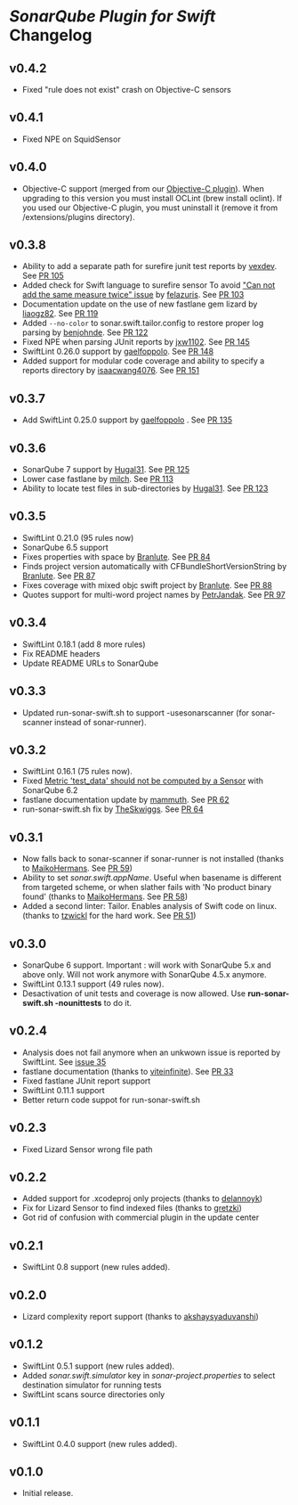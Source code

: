 # _SonarQube Plugin for Swift_ Changelog

##  v0.4.2
- Fixed "rule does not exist" crash on Objective-C sensors

##  v0.4.1
- Fixed NPE on SquidSensor

##  v0.4.0
- Objective-C support (merged from our [Objective-C plugin](https://github.com/Backelite/sonar-objective-c)). When upgrading to this version you must install OCLint (brew install oclint). If you used our Objective-C plugin, you must uninstall it (remove it from /extensions/plugins directory).

##  v0.3.8

- Ability to add a separate path for surefire junit test reports by [vexdev](https://github.com/vexdev). See [PR 105](https://github.com/Backelite/sonar-swift/pull/105)
- Added check for Swift language to surefire sensor To avoid ["Can not add the same measure twice" issue](https://github.com/Backelite/sonar-swift/issues/103) by [felazuris](https://github.com/felazuris). See [PR 103](https://github.com/Backelite/sonar-swift/issues/103)
- Documentation update on the use of new fastlane gem lizard by [liaogz82](https://github.com/liaogz82). See [PR 119](https://github.com/Backelite/sonar-swift/pull/119)
- Added `--no-color` to sonar.swift.tailor.config to restore proper log parsing by [benjohnde](https://github.com/benjohnde). See [PR 122](https://github.com/Backelite/sonar-swift/pull/122)
- Fixed NPE when parsing JUnit reports by [jxw1102](https://github.com/jxw1102). See [PR 145](https://github.com/Backelite/sonar-swift/pull/145)
- SwiftLint 0.26.0 support by [gaelfoppolo](https://github.com/gaelfoppolo). See [PR 148](https://github.com/Backelite/sonar-swift/pull/148)
- Added support for modular code coverage and ability to specify a reports directory by [isaacwang4076](https://github.com/isaacwang4076). See [PR 151](https://github.com/Backelite/sonar-swift/pull/151)

##  v0.3.7

- Add SwiftLint 0.25.0 support by [gaelfoppolo](https://github.com/gaelfoppolo) . See [PR 135](https://github.com/Backelite/sonar-swift/pull/135)



##  v0.3.6

- SonarQube 7 support by [Hugal31](https://github.com/Hugal31).  See [PR 125](https://github.com/Backelite/sonar-swift/pull/125)
- Lower case fastlane by [milch](https://github.com/milch). See [PR 113](https://github.com/Backelite/sonar-swift/pull/113)
- Ability to locate test files in sub-directories by [Hugal31](https://github.com/Hugal31). See [PR 123](https://github.com/Backelite/sonar-swift/pull/123)

##  v0.3.5

- SwiftLint 0.21.0 (95 rules now)
- SonarQube 6.5 support
- Fixes properties with space by [Branlute](https://github.com/Branlute). See [PR 84](https://github.com/Backelite/sonar-swift/pull/84)
- Finds project version automatically with CFBundleShortVersionString by [Branlute](https://github.com/Branlute). See [PR 87](https://github.com/Backelite/sonar-swift/pull/87)
- Fixes coverage with mixed objc swift project by [Branlute](https://github.com/Branlute). See [PR 88](https://github.com/Backelite/sonar-swift/pull/88)
- Quotes support for multi-word project names by [PetrJandak](https://github.com/PetrJandak). See [PR 97](https://github.com/Backelite/sonar-swift/pull/97)

##  v0.3.4

- SwiftLint 0.18.1 (add 8 more rules)
- Fix README headers
- Update README URLs to SonarQube

##  v0.3.3

- Updated run-sonar-swift.sh to support -usesonarscanner (for sonar-scanner instead of sonar-runner). 

##  v0.3.2

- SwiftLint 0.16.1 (75 rules now).
- Fixed [Metric 'test_data' should not be computed by a Sensor](https://github.com/Backelite/sonar-swift/issues/61) with SonarQube 6.2
- fastlane documentation update by [mammuth](https://github.com/mammuth). See [PR 62](https://github.com/Backelite/sonar-swift/pull/62)
- run-sonar-swift.sh fix by [TheSkwiggs](https://github.com/mammuth). See [PR 64](https://github.com/Backelite/sonar-swift/pull/64)

##  v0.3.1

- Now falls back to sonar-scanner if sonar-runner is not installed (thanks to [MaikoHermans](https://github.com/MaikoHermans). See [PR 59](https://github.com/Backelite/sonar-swift/pull/59))
- Ability to set *sonar.swift.appName*. Useful when basename is different from targeted scheme, or when slather fails with 'No product binary found' (thanks to [MaikoHermans](https://github.com/MaikoHermans). See [PR 58](https://github.com/Backelite/sonar-swift/pull/58))
- Added a second linter: Tailor. Enables analysis of Swift code on linux. (thanks to [tzwickl](https://github.com/tzwickl) for the hard work. See [PR 51](https://github.com/Backelite/sonar-swift/pull/51))

##  v0.3.0

- SonarQube 6 support. Important : will work with SonarQube 5.x and above only. Will not work anymore with SonarQube 4.5.x anymore.
- SwiftLint 0.13.1 support (49 rules now).
- Desactivation of unit tests and coverage is now allowed. Use **run-sonar-swift.sh -nounittests** to do it.

##  v0.2.4

- Analysis does not fail anymore when an unkwown issue is reported by SwiftLint. See [issue 35](https://github.com/Backelite/sonar-swift/issues/35)
- fastlane documentation (thanks to [viteinfinite](https://github.com/viteinfinite)). See [PR 33](https://github.com/Backelite/sonar-swift/pull/33)
- Fixed fastlane JUnit report support
- SwiftLint 0.11.1 support
- Better return code suppot for run-sonar-swift.sh

##  v0.2.3

- Fixed Lizard Sensor wrong file path

##  v0.2.2

- Added support for .xcodeproj only projects (thanks to [delannoyk](https://github.com/delannoyk))
- Fix for Lizard Sensor to find indexed files (thanks to [gretzki](https://github.com/gretzki))
- Got rid of confusion with commercial plugin in the update center

##  v0.2.1

- SwiftLint 0.8 support (new rules added).

##  v0.2.0

- Lizard complexity report support (thanks to [akshaysyaduvanshi](https://github.com/akshaysyaduvanshi))

##  v0.1.2

- SwiftLint 0.5.1 support (new rules added).
- Added *sonar.swift.simulator* key in *sonar-project.properties* to select destination simulator for running tests
- SwiftLint scans source directories only

##  v0.1.1

- SwiftLint 0.4.0 support (new rules added).

##  v0.1.0

- Initial release.
